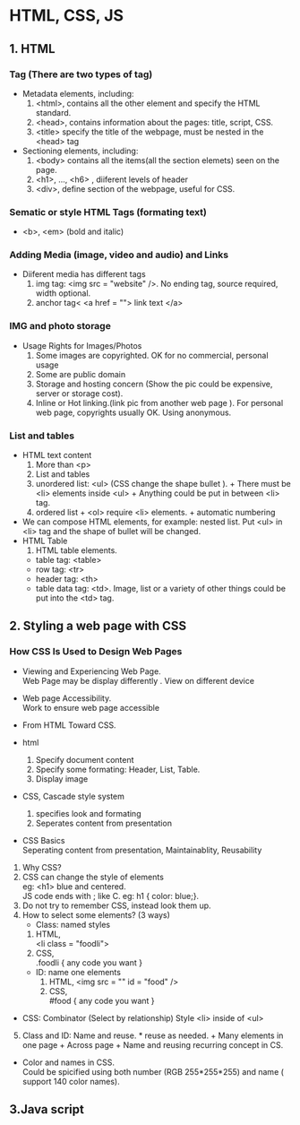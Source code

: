 # HTML, CSS, JS
## 1. HTML
### Tag (There are two types of tag)
+ Metadata elements, including:  
  1. \<html>, contains all the other element and specify the HTML standard.
  2. \<head>, contains information about the pages: title, script, CSS.  
  3. \<title> specify the title of the webpage, must be nested in the \<head> tag  
+ Sectioning elements, including:  
  1. \<body> contains all the items(all the section elemets) seen on the page.  
  2. \<h1>, ..., \<h6> , diiferent levels of header
  3. \<div>, define section of the webpage, useful for CSS.

### Sematic or style HTML Tags (formating text)
-  \<b>, \<em> (bold and italic)


### Adding Media (image, video and audio) and Links
- Diiferent media has different tags  
  1. img tag: \<img src = "website" />. No ending tag, source required, width optional.
  2. anchor tag< \<a href = ""> link text \</a>

### IMG and photo storage
+ Usage Rights for Images/Photos
  1. Some images are copyrighted. OK for no commercial, personal usage
  2. Some are public domain
  3. Storage and hosting concern (Show the pic could be expensive, server or storage cost).
  4. Inline or Hot linking.(link pic from another web page ). For personal web page, copyrights usually OK. Using anonymous.

### List and tables
+ HTML text content
  1. More than \<p>
  2. List and tables
    1. unordered list: \<ul> (CSS change the shape bullet ).
      + There must be \<li> elements inside \<ul>
      + Anything could be put in between \<li> tag.
    2. ordered list
      + \<ol> require \<li> elements.
      + automatic numbering
+ We can compose HTML elements, for example: nested list. Put \<ul> in \<li> tag and the shape of bullet will be changed.  
+ HTML Table
  1. HTML table elements.
    + table tag: \<table>
    + row tag:  \<tr>
    + header tag: \<th>
    + table data tag: \<td>. Image, list or a variety of other things could be put into the \<td> tag.


## 2. Styling a web page with CSS

### How CSS Is Used to Design Web Pages
 + Viewing and Experiencing Web Page.  
  Web Page may be display differently
  . View on different device

+ Web page Accessibility.  
  Work to ensure web page accessible

+ From HTML Toward CSS.
 + html
    1. Specify document content
    2. Specify some formating:
    Header, List, Table.
    3. Display image
 + CSS, Cascade style system
    1. specifies look and formating
    2. Seperates content from presentation


+ CSS Basics  
 Seperating content from presentation, Maintainablity, Reusability

 1. Why CSS?
 2. CSS can change the style of elements  
 eg: \<h1> blue and centered.  
 JS code ends with ; like C. eg: h1 { color: blue;}.
 3. Do not try to remember CSS, instead look them up.
 4. How to select some elements?
 (3 ways)
    +  Class: named styles
      1. HTML,   
      \<li class = "foodli">
      2. CSS,  
      .foodli  { any code you want }
    + ID: name one elements
      1. HTML,
       \<img src = "" id = "food" />
      2. CSS,  
       #food { any code you want }
   + CSS: Combinator (Select by relationship)
     Style \<li> inside of \<ul>  
  5. Class and ID: Name and reuse.
    * reuse as needed.
    + Many elements in one page
    + Across page
    + Name and reusing  recurring concept in CS.

+ Color and names in CSS.  
   Could be spicified using both number (RGB 255\*255*255) and name ( support 140 color names).

## 3.Java script
